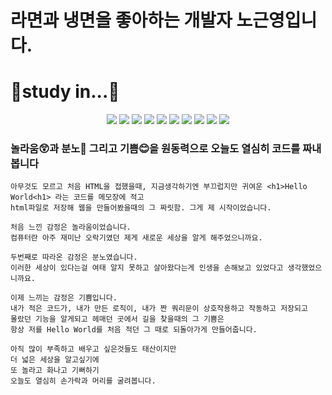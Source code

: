 # 라면과 냉면을 좋아하는 개발자 노근영입니다.

# :muscle:study in...:muscle:
  <div align=center>
  <img src="https://img.shields.io/badge/JAVA 8-white?style=flat-square&logo=java&logoColor=black">
  <img src="https://img.shields.io/badge/MySQL-white?style=flat-square&logo=mysql&logoColor=black">
  <img src="https://img.shields.io/badge/HTML 5-white?style=flat-square&logo=html5&logoColor=black">
  <img src="https://img.shields.io/badge/CSS 3-white?style=flat-square&logo=css3&logoColor=black">
  <img src="https://img.shields.io/badge/GitHub-white?style=flat-square&logo=github&logoColor=black">
  <img src="https://img.shields.io/badge/JavaScript-white?style=flat-square&logo=javascript&logoColor=black">
  <img src="https://img.shields.io/badge/jQuery-white?style=flat-square&logo=jquery&logoColor=black">
  <img src="https://img.shields.io/badge/Oracle-white?style=flat-square&logo=oracle&logoColor=black">
  <img src="https://img.shields.io/badge/Apache Tomcat-white?style=flat-square&logo=apache tomcat&logoColor=black">
  <img src="https://img.shields.io/badge/Spring Framework-white?style=flat-square&logo=spring&logoColor=black">
  </div>

### 놀라움:astonished:과 분노:imp: 그리고 기쁨:blush:을 원동력으로 오늘도 열심히 코드를 짜내봅니다
    아무것도 모르고 처음 HTML을 접했을때, 지금생각하기엔 부끄럽지만 귀여운 <h1>Hello World<h1> 라는 코드를 메모장에 적고
    html파일로 저장해 웹을 만들어봤을때의 그 짜릿함. 그게 제 시작이었습니다.
    
    처음 느낀 감정은 놀라움이었습니다.
    컴퓨터란 아주 재미난 오락기였던 제게 새로운 세상을 알게 해주었으니까요.
    
    두번째로 따라온 감정은 분노였습니다.
    이러한 세상이 있다는걸 여태 알지 못하고 살아왔다는게 인생을 손해보고 있었다고 생각했었으니까요.
    
    이제 느끼는 감정은 기쁨입니다.
    내가 적은 코드가, 내가 만든 로직이, 내가 짠 쿼리문이 상호작용하고 작동하고 저장되고
    몰랐던 기능을 알게되고 헤매던 곳에서 길을 찾을때의 그 기쁨은
    항상 저를 Hello World를 처음 적던 그 때로 되돌아가게 만들어줍니다.
    
    아직 많이 부족하고 배우고 싶은것들도 태산이지만
    더 넓은 세상을 알고싶기에
    또 놀라고 화나고 기뻐하기 
    오늘도 열심히 손가락과 머리를 굴려봅니다.
    
